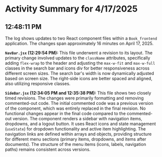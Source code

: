 # Activity Summary for 4/17/2025

## 12:48:11 PM
The log shows updates to two React component files within a `Book_frontend` application.  The changes span approximately 16 minutes on April 17, 2025.

**`NavBar.jsx` (12:29:54 PM):** This file underwent a revision to its layout.  The primary change involved updates to the `className` attributes, specifically adding  `flex-wrap` to the header and adjusting the `max-w-fit` and `max-w-full` classes in the search bar and icons div for better responsiveness across different screen sizes.  The search bar's width is now dynamically adjusted based on screen size.  The right-side icons are better spaced and aligned, also utilizing responsive classes.

**`SideBar.jsx` (12:34:05 PM and 12:35:38 PM):** This file shows two closely timed revisions.  The changes were primarily formatting and removing commented-out code. The initial commented code was a previous version of the component, which was entirely replaced in the final revision.  No functional changes appear in the final code compared to the commented-out version. The component renders a sidebar with navigation items, dropdowns, and a logout button.  It uses React icons and state management (`useState`) for dropdown functionality and active item highlighting.  The navigation links are defined within arrays and objects, providing structure for different menu sections (primary items, dropdowns, and items after documents).  The structure of the menu items (icons, labels, navigation paths) remains consistent across versions.
